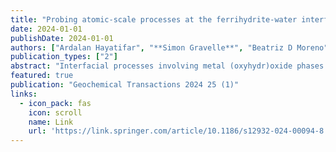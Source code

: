 ```yaml
---
title: "Probing atomic-scale processes at the ferrihydrite-water interface with reactive molecular dynamics"
date: 2024-01-01
publishDate: 2024-01-01
authors: ["Ardalan Hayatifar", "**Simon Gravelle**", "Beatriz D Moreno", "Valerie A Schoepfer", "Matthew BJ Lindsay"]
publication_types: ["2"]
abstract: "Interfacial processes involving metal (oxyhydr)oxide phases are important for the mobility and bioavailability of nutrients and contaminants in soils, sediments, and water. Consequently, these processes influence ecosystem health and functioning, and have shaped the biological and environmental co-evolution of Earth over geologic time. Here we employ reactive molecular dynamics simulations, supported by synchrotron X-ray spectroscopy to study the molecular-scale interfacial processes that influence surface complexation in ferrihydrite-water systems containing aqueous . We validate the utility of this approach by calculating surface complexation models directly from simulations. The reactive force-field captures the realistic dynamics of surface restructuring, surface charge equilibration, and the evolution of the interfacial water hydrogen bond network in response to adsorption and proton transfer. We find …"
featured: true
publication: "Geochemical Transactions 2024 25 (1)"
links:
  - icon_pack: fas
    icon: scroll
    name: Link
    url: 'https://link.springer.com/article/10.1186/s12932-024-00094-8'
---
```


